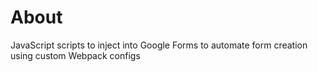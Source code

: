 # About
JavaScript scripts to inject into Google Forms to automate form creation using custom Webpack configs
